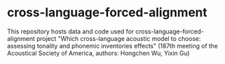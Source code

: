 # cross-language-forced-alignment
This repository hosts data and code used for cross-language-forced-alignment project 
"Which cross-language acoustic model to choose: assessing tonality and phonemic inventories effects" (187th meeting of the Acoustical Society of America, authors: Hongchen Wu, Yixin Gu)
